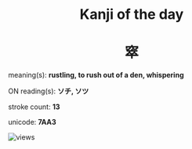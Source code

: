 <h1 align="center">Kanji of the day</h1>
<h1 align="center">窣</h1>
<p align="left">meaning(s): <b>rustling, to rush out of a den, whispering</b></p>
<p align="left">ON reading(s): <b>ソチ, ソツ</b></p>
<p align="left">stroke count: <b>13</b></p>
<p align="left">unicode: <b>7AA3</b></p>
<p align="left"><img src="https://komarev.com/ghpvc/?username=tristanwagner-kanjioftheday&label=Views&color=0e75b6&style=flat" alt="views"/></p>
